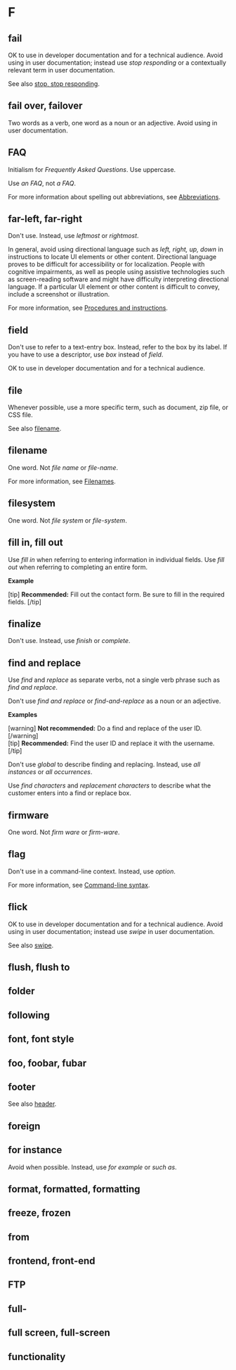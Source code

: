 # F

## fail

OK to use in developer documentation and for a technical audience. Avoid using in user documentation; instead use *stop responding* or a contextually relevant term in user documentation.

See also [stop, stop responding](s.md).

## fail over, failover

Two words as a verb, one word as a noun or an adjective. Avoid using in user documentation.

## FAQ

Initialism for *Frequently Asked Questions*. Use uppercase.

Use *an FAQ*, not *a FAQ*.

For more information about spelling out abbreviations, see [Abbreviations]().

## far-left, far-right

Don't use. Instead, use *leftmost* or *rightmost*.

In general, avoid using directional language such as *left, right, up, down* in instructions to locate UI elements or other content. Directional language proves to be difficult for accessibility or for localization. People with cognitive impairments, as well as people using assistive technologies such as screen-reading software and might have difficulty interpreting directional language. If a particular UI element or other content is difficult to convey, include a screenshot or illustration.

For more information, see [Procedures and instructions]().

## field

Don't use to refer to a text-entry box. Instead, refer to the box by its label. If you have to use a descriptor, use *box* instead of *field*.

OK to use in developer documentation and for a technical audience.

## file

Whenever possible, use a more specific term, such as document, zip file, or CSS file.

See also [filename](#filename).

## filename

One word. Not *file name* or *file-name*.

For more information, see [Filenames]().

## filesystem

One word. Not *file system* or *file-system*.

## fill in, fill out

Use *fill in* when referring to entering information in individual fields. Use *fill out* when referring to completing an entire form.

**Example**  

[tip] **Recommended:** Fill out the contact form. Be sure to fill in the required fields. [/tip]  

## finalize

Don't use. Instead, use *finish* or *complete*.

## find and replace

Use *find* and *replace* as separate verbs, not a single verb phrase such as *find and replace*.

Don't use *find and replace* or *find-and-replace* as a noun or an adjective.

**Examples**  

[warning] **Not recommended:** Do a find and replace of the user ID. [/warning]  
[tip] **Recommended:** Find the user ID and replace it with the username. [/tip]  

Don't use *global* to describe finding and replacing. Instead, use *all instances* or *all occurrences*.

Use *find characters* and *replacement characters* to describe what the customer enters into a find or replace box.

## firmware

One word. Not *firm ware* or *firm-ware*.

## flag

Don't use in a command-line context. Instead, use *option*.

For more information, see [Command-line syntax]().

## flick

OK to use in developer documentation and for a technical audience. Avoid using in user documentation; instead use *swipe* in user documentation.

See also [swipe](s.md).

## flush, flush to
## folder
## following
## font, font style
## foo, foobar, fubar
## footer

See also [header](h.md).

## foreign
## for instance

Avoid when possible. Instead, use *for example* or *such as*.

## format, formatted, formatting
## freeze, frozen
## from
## frontend, front-end
## FTP
## full-
## full screen, full-screen
## functionality
